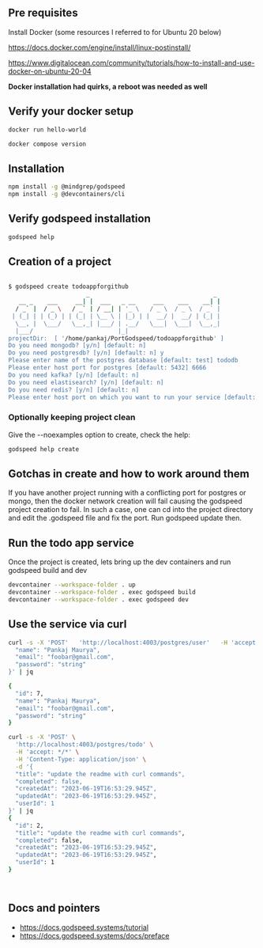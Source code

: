 ## Pre requisites
Install Docker (some resources I referred to for Ubuntu 20 below)

https://docs.docker.com/engine/install/linux-postinstall/

https://www.digitalocean.com/community/tutorials/how-to-install-and-use-docker-on-ubuntu-20-04

__Docker installation had quirks, a reboot was needed as well__


## Verify your docker setup
```bash
docker run hello-world

docker compose version
```

## Installation

```bash
npm install -g @mindgrep/godspeed
npm install -g @devcontainers/cli
```

## Verify godspeed installation
```bash
godspeed help
```

## Creation of a project 
```bash

$ godspeed create todoappforgithub
                      _                                   _ 
   __ _    ___     __| |  ___   _ __     ___    ___    __| |
  / _` |  / _ \   / _` | / __| | '_ \   / _ \  / _ \  / _` |
 | (_| | | (_) | | (_| | \__ \ | |_) | |  __/ |  __/ | (_| |
  \__, |  \___/   \__,_| |___/ | .__/   \___|  \___|  \__,_|
  |___/                        |_|                           
projectDir:  [ '/home/pankaj/PortGodspeed/todoappforgithub' ]
Do you need mongodb? [y/n] [default: n] 
Do you need postgresdb? [y/n] [default: n] y
Please enter name of the postgres database [default: test] tododb
Please enter host port for postgres [default: 5432] 6666
Do you need kafka? [y/n] [default: n] 
Do you need elastisearch? [y/n] [default: n] 
Do you need redis? [y/n] [default: n] 
Please enter host port on which you want to run your service [default: 3000] 6000

```

### Optionally keeping project clean

Give the --noexamples option to create, check the help:

```bash
godspeed help create

```

## Gotchas in create and how to work around them

If you have another project running with a conflicting port for postgres or mongo, then the docker network creation will fail causing the godspeed project creation to fail. In such a case, one can cd into the project directory and edit the .godspeed file and fix the port. Run godspeed update then.


## Run the todo app service

Once the project is created, lets bring up the dev containers and run godspeed build and dev

```bash
devcontainer --workspace-folder . up
devcontainer --workspace-folder . exec godspeed build
devcontainer --workspace-folder . exec godspeed dev
```

## Use the service via curl

```bash
curl -s -X 'POST'   'http://localhost:4003/postgres/user'   -H 'accept: */*'   -H 'Content-Type: application/json'   -d '{
  "name": "Pankaj Maurya",
  "email": "foobar@gmail.com",
  "password": "string"
}' | jq

{
  "id": 7,
  "name": "Pankaj Maurya",
  "email": "foobar@gmail.com",
  "password": "string"
}

curl -s -X 'POST' \
  'http://localhost:4003/postgres/todo' \
  -H 'accept: */*' \
  -H 'Content-Type: application/json' \
  -d '{
  "title": "update the readme with curl commands",
  "completed": false,
  "createdAt": "2023-06-19T16:53:29.945Z",
  "updatedAt": "2023-06-19T16:53:29.945Z",
  "userId": 1
}' | jq
{
  "id": 2,
  "title": "update the readme with curl commands",
  "completed": false,
  "createdAt": "2023-06-19T16:53:29.945Z",
  "updatedAt": "2023-06-19T16:53:29.945Z",
  "userId": 1
}




```

## Docs and pointers
- https://docs.godspeed.systems/tutorial
- https://docs.godspeed.systems/docs/preface

